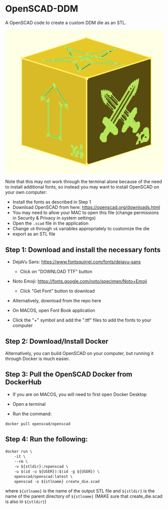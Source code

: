 # OpenSCAD-DDM

A OpenSCAD code to create a custom DDM die as an STL.

![Alt text](example_die.png)

Note that this may not work through the terminal alone because of the need to install additional fonts,
so instead you may want to install OpenSCAD on your own computer:

- Install the fonts as described in Step 1
- Download OpenSCAD from here: https://openscad.org/downloads.html
- You may need to allow your MAC to open this file (change permissions in Security & Privacy in system settings)
- Open the ```.scad``` file in the application
- Change ```s0``` through ```s6``` variables appropriately to customize the die
- export as an STL file


## Step 1: Download and install the necessary fonts

- DejaVu Sans: https://www.fontsquirrel.com/fonts/dejavu-sans
  - Click on "DOWNLOAD TTF" button
- Noto Emoji: https://fonts.google.com/noto/specimen/Noto+Emoji
  - Click "Get Font" button to download

- Alternatively, download from the repo here
- On MACOS, open Font Book application
- Click the "+" symbol and add the ".ttf" files to add the fonts to your computer

## Step 2: Download/Install Docker

Alternatively, you can build OpenSCAD on your computer, but running it through Docker is much easier.

## Step 3: Pull the OpenSCAD Docker from DockerHub

- If you are on MACOS, you will need to first open Docker Desktop

- Open a terminal

- Run the command:
  
```docker pull openscad/openscad```

## Step 4: Run the following:


```
docker run \
    -it \
    --rm \
    -v ${stldir}:/openscad \
    -u $(id -u ${USER}):$(id -g ${USER}) \
    openscad/openscad:latest \
    openscad -o ${stlname} create_die.scad
```

where ```${stlname}``` is the name of the output STL file and ```${stldir}``` is the name of the parent directory of ```${stlname}``` (MAKE sure that create_die.scad is also in ```${stldir}```)
